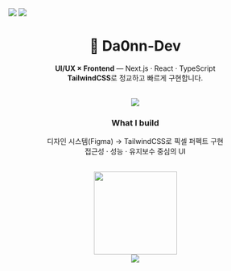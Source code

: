 <img src="https://encrypted-tbn0.gstatic.com/images?q=tbn:ANd9GcRKdCzb86OancLSnkspXJ7gtUiSk_ZtI7QDviUfy0W_EdpmUJrcUVc1iDyXngtbUeY3wqU&usqp=CAU"/>
<img src="https://img1.daumcdn.net/thumb/R1280x0.fjpg/?fname=http://t1.daumcdn.net/brunch/service/user/fbLK/image/iuHlQGOkO5Qb3a7bIC6QCBpTWqw.jpg"/>

<div align="center">

# 👋 Da0nn-Dev  
**UI/UX × Frontend** — Next.js · React · TypeScript  
**TailwindCSS**로 정교하고 빠르게 구현합니다.

<br/>

<img src="https://skillicons.dev/icons?i=figma,nextjs,react,typescript,tailwind,javascript,html,css,git,github,vscode" />

<br/>

### What I build
디자인 시스템(Figma) → TailwindCSS로 픽셀 퍼펙트 구현  
접근성 · 성능 · 유지보수 중심의 UI

<br/>

<img src="https://github-readme-stats.vercel.app/api?username=Da0nn-Dev&show_icons=true&theme=tokyonight&hide_border=true" height="165"/>

<br/>

<a href="https://github.com/Da0nn-Dev">
  <img src="https://img.shields.io/badge/GitHub-121212?style=flat-square&logo=github&logoColor=white" />
</a>

</div>
